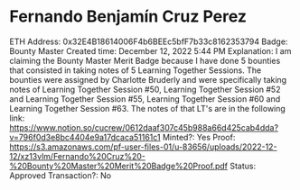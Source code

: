 # Fernando Benjamín Cruz Perez

ETH Address: 0x32E4B18614006F4b6BEEc5bfF7b33c8162353794
Badge: Bounty Master
Created time: December 12, 2022 5:44 PM
Explanation: I am claiming the Bounty Master Merit Badge because I have done 5 bounties that consisted in taking notes of 5 Learning Together Sessions. The bounties were assigned by Charlotte Bruderly and were specifically taking notes of Learning Together Session #50, Learning Together Session #52 and Learning Together Session #55, Learning Together Session #60 and Learning Together Session #63. The notes of that LT's are in the following link: https://www.notion.so/cucrew/0612daaf307c45b988a66d425cab4dda?v=796f0d3e8bc4404e9a17dcaca51161c1
Minted?: Yes
Proof: https://s3.amazonaws.com/pf-user-files-01/u-83656/uploads/2022-12-12/xz13vlm/Fernando%20Cruz%20-%20Bounty%20Master%20Merit%20Badge%20Proof.pdf
Status: Approved
Transaction?: No